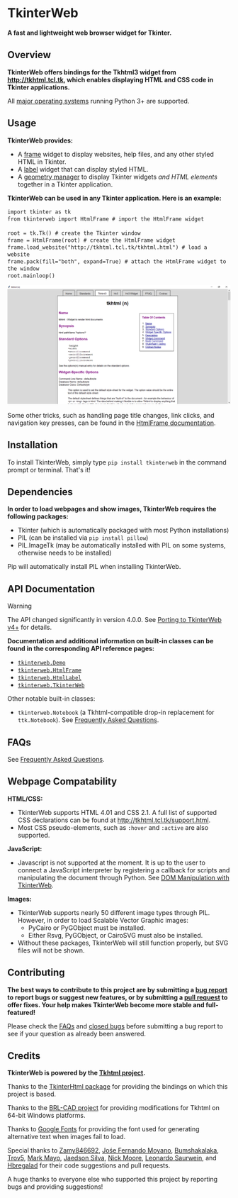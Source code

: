 # TkinterWeb 
**A fast and lightweight web browser widget for Tkinter.**

## Overview
**TkinterWeb offers bindings for the Tkhtml3 widget from http://tkhtml.tcl.tk, which enables displaying HTML and CSS code in Tkinter applications.**

All [major operating systems](/docs/FAQ.md#a-note-on-tkhtml-binaries) running Python 3+ are supported. 

## Usage

**TkinterWeb provides:**
* A [frame](/docs/HTMLFRAME.md) widget to display websites, help files, and any other styled HTML in Tkinter.
* A [label](/docs/HTMLLABEL.md) widget that can display styled HTML.
* A [geometry manager](/docs/GEOMETRY.md) to display Tkinter widgets *and HTML elements* together in a Tkinter application.

**TkinterWeb can be used in any Tkinter application. Here is an example:**
```
import tkinter as tk
from tkinterweb import HtmlFrame # import the HtmlFrame widget

root = tk.Tk() # create the Tkinter window
frame = HtmlFrame(root) # create the HtmlFrame widget
frame.load_website("http://tkhtml.tcl.tk/tkhtml.html") # load a website
frame.pack(fill="both", expand=True) # attach the HtmlFrame widget to the window
root.mainloop()
```
![TkinterWeb](/images/tkinterweb-tkhtml.png)

Some other tricks, such as handling page title changes, link clicks, and navigation key presses, can be found in the [HtmlFrame documentation](/docs/HTMLFRAME.md#tips-and-tricks).

## Installation
To install TkinterWeb, simply type `pip install tkinterweb` in the command prompt or terminal. That's it!

## Dependencies
**In order to load webpages and show images, TkinterWeb requires the following packages:**
* Tkinter (which is automatically packaged with most Python installations)
* PIL (can be installed via `pip install pillow`)
* PIL.ImageTk (may be automatically installed with PIL on some systems, otherwise needs to be installed)

Pip will automatically install PIL when installing TkinterWeb.

## API Documentation

> [!WARNING]
> The API changed significantly in version 4.0.0. See [Porting to TkinterWeb v4+](/docs/UPGRADING.md) for details.

**Documentation and additional information on built-in classes can be found in the corresponding API reference pages:**
* [`tkinterweb.Demo`](/docs/DEMO.md)
* [`tkinterweb.HtmlFrame`](/docs/HTMLFRAME.md)
* [`tkinterweb.HtmlLabel`](/docs/HTMLLABEL.md)
* [`tkinterweb.TkinterWeb`](/docs/TKINTERWEB.md)

Other notable built-in classes:
* `tkinterweb.Notebook` (a Tkhtml-compatible drop-in replacement for `ttk.Notebook`). See [Frequently Asked Questions](https://github.com/Andereoo/TkinterWeb/blob/main/docs/FAQ.md).

## FAQs
See [Frequently Asked Questions](https://github.com/Andereoo/TkinterWeb/blob/main/docs/FAQ.md).

## Webpage Compatability
**HTML/CSS:**
* TkinterWeb supports HTML 4.01 and CSS 2.1. A full list of supported CSS declarations can be found at http://tkhtml.tcl.tk/support.html. 
* Most CSS pseudo-elements, such as `:hover` and `:active` are also supported. 

**JavaScript:**
* Javascript is not supported at the moment. It is up to the user to connect a JavaScript interpreter by registering a callback for scripts and manipulating the document through Python. See [DOM Manipulation with TkinterWeb](/docs/DOM.md).

**Images:**
* TkinterWeb supports nearly 50 different image types through PIL. However, in order to load Scalable Vector Graphic images:
    * PyCairo or PyGObject must be installed. 
    * Either Rsvg, PyGObject, or CairoSVG must also be installed. 
* Without these packages, TkinterWeb will still function properly, but SVG files will not be shown.

## Contributing
**The best ways to contribute to this project are by submitting a [bug report](https://github.com/Andereoo/TkinterWeb/issues/new) to report bugs or suggest new features, or by submitting a [pull request](https://github.com/Andereoo/TkinterWeb/pulls) to offer fixes. Your help makes TkinterWeb become more stable and full-featured!**

Please check the [FAQs](https://github.com/Andereoo/TkinterWeb/blob/main/docs/FAQ.md) and [closed bugs](https://github.com/Andereoo/TkinterWeb/issues?q=is%3Aissue) before submitting a bug report to see if your question as already been answered.

## Credits
**TkinterWeb is powered by the [Tkhtml project](http://tkhtml.tcl.tk/index.html).**

Thanks to the [TkinterHtml package](https://bitbucket.org/aivarannamaa/tkinterhtml) for providing the bindings on which this project is based.

Thanks to the [BRL-CAD project](https://github.com/BRL-CAD/brlcad) for providing modifications for Tkhtml on 64-bit Windows platforms.

Thanks to [Google Fonts](https://github.com/google/fonts) for providing the font used for generating alternative text when images fail to load.

Special thanks to [Zamy846692](https://github.com/Zamy846692), [Jośe Fernando Moyano](https://github.com/jofemodo), [Bumshakalaka](https://github.com/Bumshakalaka), [Trov5](https://github.com/TRVRStash), [Mark Mayo](https://github.com/marksmayo), [Jaedson Silva](https://github.com/jaedsonpys), [Nick Moore](https://github.com/nickzoic), [Leonardo Saurwein](https://github.com/Sau1707), and [Hbregalad](https://github.com/hbregalad) for their code suggestions and pull requests.

A huge thanks to everyone else who supported this project by reporting bugs and providing suggestions!
